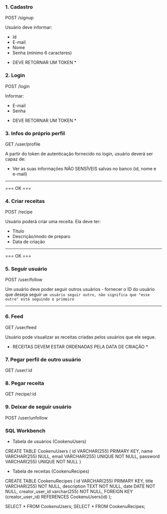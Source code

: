 ### 1. Cadastro
POST /signup

Usuário deve informar:
- Id
- E-mail
- Nome
- Senha (mínimo 6 caracteres)
* DEVE RETORNAR UM TOKEN *

### 2. Login
POST /login

Informar:
- E-mail
- Senha 
* DEVE RETORNAR UM TOKEN *

### 3. Infos do próprio perfil
GET /user/profile

A partir do token de autenticação fornecido no login, usuário deverá ser capaz de:
- Ver as suas informações NÃO SENSÍVEIS salvas no banco (id, nome e e-mail)


***********************************************************
=== OK ===
### 4. Criar receitas
POST /recipe

Usuário poderá criar uma receita. Ela deve ter:
- Título
- Descrição/modo de preparo
- Data de criação

**********************************************************
=== OK ===
### 5. Seguir usuário
POST /user/follow

Um usuário deve poder seguir outros usuários - fornecer o ID do usuário que deseja seguir
``` um usuário seguir outro, não significa que "esse outro" está seguindo o primeiro ```
**********************************************************

### 6. Feed
GET /user/feed

Usuário pode visualizar as receitas criadas pelos usuários que ele segue.
* RECEITAS DEVEM ESTAR ORDENADAS PELA DATA DE CRIAÇÃO * 

### 7. Pegar perfil de outro usuário
GET /user/:id

### 8. Pegar receita
GET /recipe/:id

### 9. Deixar de seguir usuário
POST /user/unfollow


### SQL Workbench

- Tabela de usuários (CookenuUsers) 

CREATE TABLE CookenuUsers (
    id VARCHAR(255) PRIMARY KEY, 
    name VARCHAR(255) NULL, 
    email VARCHAR(255) UNIQUE NOT NULL, 
    password VARCHAR(255) UNIQUE NOT NULL
)

- Tabela de receitas (CookenuRecipes)

CREATE TABLE CookenuRecipes (
	id VARCHAR(255) PRIMARY KEY, 
    title VARCHAR(255) NOT NULL, 
    description TEXT NOT NULL, 
    date DATE NOT NULL,
    creator_user_id varchar(255) NOT NULL,
    FOREIGN KEY (creator_user_id) REFERENCES CookenuUsers(id)
);

SELECT * FROM CookenuUsers;
SELECT * FROM CookenuRecipes;